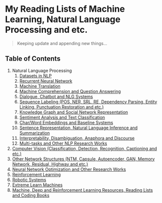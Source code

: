 # My Reading Lists of Machine Learning, Natural Language Processing and etc.

> Keeping update and appending new things...

## Table of Contents
1. Natural Language Processing
    1. [Datasets in NLP](/readme/nlp/datasets.md)
    2. [Recurrent Neural Network](/readme/nlp/rnn.md)
    3. [Machine Translation](/readme/nlp/machine_translation.md)
    4. [Machine Comprehension and Question Answering](/readme/nlp/machine_comprehension.md)
    5. [Dialogue, Chatbot and NLG Systems](/readme/nlp/dialogue.md)
    6. [Sequence Labeling (POS, NER, SRL, RE, Dependency Parsing, Entity Linking, Punctuation Restoration and etc.)](/readme/nlp/sequence_labeling.md)
    7. [Knowledge Graph and Social Network Representation](/readme/nlp/graph.md)
    8. [Sentiment Analysis and Text Classification](/readme/nlp/classification.md)
    9. [Char/Word Embeddings and Baseline Systems](/readme/nlp/emb_baseline.md)
    10. [Sentence Representation, Natural Language Inference and Summarization](/readme/nlp/sent_emb_nli.md)
    11. [Interpretability, Disambiguation, Anaphora and Discourse](/readme/nlp/interpretability.md)
    12. [Multi-tasks and Other NLP Research Works](/readme/nlp/multi_others.md)
2. [Computer Vision (Classification, Detection, Recognition, Captioning and etc.)](/readme/cv.md)
3. [Other Network Structures (NTM, Capsule, Autoencoder, GAN, Memory Network, Residual, Highway and etc.)](/readme/network_structure.md)
4. [Neural Network Optimization and Other Research Works](/readme/others.md)
5. [Reinforcement Learning](/readme/reinforcement.md)
6. [Robotic Systems](/readme/robotics.md)
7. [Extreme Learn Machines](/readme/extreme_learning.md)
8. [Machine, Deep and Reinforcement Learning Resources, Reading Lists and Coding Books](/readme/resources.md)
